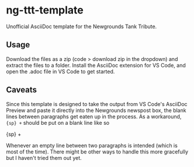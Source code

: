 # ng-ttt-template
Unofficial AsciiDoc template for the Newgrounds Tank Tribute.

## Usage

Download the files as a zip (code > download zip in the dropdown) and extract the files to a folder. Install the AsciiDoc extension for VS Code, and open the .adoc file in VS Code to get started.

## Caveats

Since this template is designed to take the output from VS Code's AsciiDoc Preview and paste it directly into the Newgrounds newspost box, the blank lines between paragraphs get eaten up in the process. As a workaround, `{sp} +` should be put on a blank line like so

{sp} +

Whenever an empty line between two paragraphs is intended (which is most of the time). There might be other ways to handle this more gracefully but I haven't tried them out yet.
